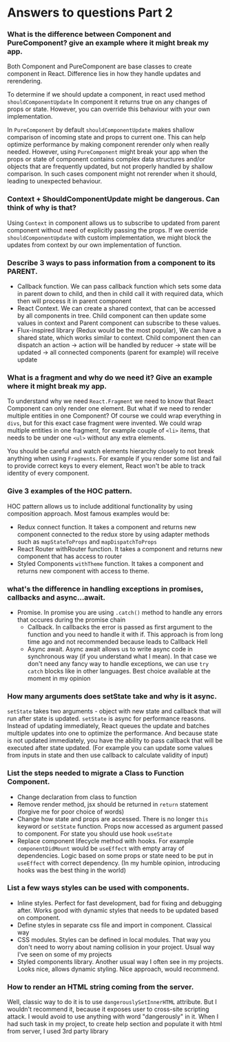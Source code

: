# Answers to questions Part 2
### What is the difference between Component and PureComponent? give an example where it might break my app.
Both Component and PureComponent are base classes to create component in React.
Difference lies in how they handle updates and rerendering.

To determine if we should update a component, in react used method ```shouldComponentUpdate```
In component it returns true on any changes of props or state. However, you can override this behaviour with your own implementation.

In ```PureComponent``` by default ```shouldComponentUpdate``` makes shallow comparison of incoming state and props to current one.
This can help optimize performance by making component rerender only when really needed. 
However, using ```PureComponent``` might break your app when the props or state of component contains complex data structures and/or objects
that are frequently updated, but not properly handled by shallow comparison. In such cases component might not rerender when it should, leading to unexpected behaviour.

### Context + ShouldComponentUpdate might be dangerous. Can think of why is that?
Using ```Context``` in component allows us to subscribe to updated from parent component without need of explicitly passing the props.
If we override ```shouldComponentUpdate``` with custom implementation, we might block the updates from context by our own implementation of function.

### Describe 3 ways to pass information from a component to its PARENT.

- Callback function. We can pass callback function which sets some data in parent down to child, and then in child call it with required data, which then will process it in parent component
- React Context. We can create a shared context, that can be accessed by all components in tree. Child component can then update some values in context and Parent component can subscribe to these values.
- Flux-inspired library (Redux would be the most popular), We can have a shared state, which works similar to context. Child component then can dispatch an action -> action will be handled by reducer -> state will be updated -> all connected components (parent for example) will receive update

### What is a fragment and why do we need it? Give an example where it might break my app. 

To understand why we need ```React.Fragment``` we need to know that React Component can only render one element.
But what if we need to render multiple entities in one Component? Of course we could wrap everything in ```divs```,
but for this exact case fragment were invented. We could wrap multiple entities in one fragment, for example couple of ```<li>``` items,
that needs to be under one ```<ul>``` without any extra elements.

You should be careful and watch elements hierarchy closely to not break anything when using ```Fragments```. For example if you render some list and fail to provide correct keys to every element, React won't be able to track identity of every component.

### Give 3 examples of the HOC pattern.

HOC pattern allows us to include additional functionality by using composition approach.
Most famous examples would be:
- Redux connect function. It takes a component and returns new component connected to the redux store by using adapter methods such as ```mapStateToProps``` and    ```mapDispatchToProps```
- React Router withRouter function. It takes a component and returns new component that has access to router
- Styled Components ```withTheme``` function. It takes a component and returns new component with access to theme.

### what's the difference in handling exceptions in promises, callbacks and async...await.

- Promise. In promise you are using ```.catch()``` method to handle any errors that occures during the promise chain
  - Callback. In callbacks the error is passed as first argument to the function and you need to handle it with if. This approach is from long time ago and not recommended because leads to Callback Hell
  - Async await. Async await allows us to write async code in synchronous way (if you understand what I mean). In that case we don't need any fancy way to handle exceptions, we can use ```try catch``` blocks like in other languages. Best choice available at the moment in my opinion
  
### How many arguments does setState take and why is it async.

```setState``` takes two arguments - object with new state and callback that will run after state is updated.
```setState``` is async for performance reasons. Instead of updating immediately, React queues the update and batches multiple updates into one to optimize the performance.
And because state is not updated immediately, you have the ability to pass callback that will be executed after state updated.
(For example you can update some values from inputs in state and then use callback to calculate validity of input)

### List the steps needed to migrate a Class to Function Component.

- Change declaration from class to function
- Remove render method, jsx should be returned in ```return``` statement (forgive me for poor choice of words)
- Change how state and props are accessed. There is no longer ```this ``` keyword or ```setState``` function. Props now accessed as argument passed to component. For state you should use hook ```useState```
- Replace component lifecycle method with hooks. For example ```componentDidMount``` would be ```useEffect``` with empty array of dependencies. Logic based on some props or state need to be put in ```useEffect``` with correct dependency. (In my humble opinion, introducing hooks was the best thing in the world)

### List a few ways styles can be used with components.
- Inline styles. Perfect for fast development, bad for fixing and debugging after. Works good with dynamic styles that needs to be updated based on component.
- Define styles in separate css file and import in component. Classical way
- CSS modules. Styles can be defined in local modules. That way you don't need to worry about naming collision in your project. Usual way I've seen on some of my projects
- Styled components library. Another usual way I often see in my projects. Looks nice, allows dynamic styling. Nice approach, would recommend.

### How to render an HTML string coming from the server.
Well, classic way to do it is to use ```dangerouslySetInnerHTML``` attribute. But I wouldn't recommend it, because it exposes user to cross-site scripting attack. I would avoid to use anything with word "dangerously" in it.
When I had such task in my project, to create help section and populate it with html from server, I used 3rd party library